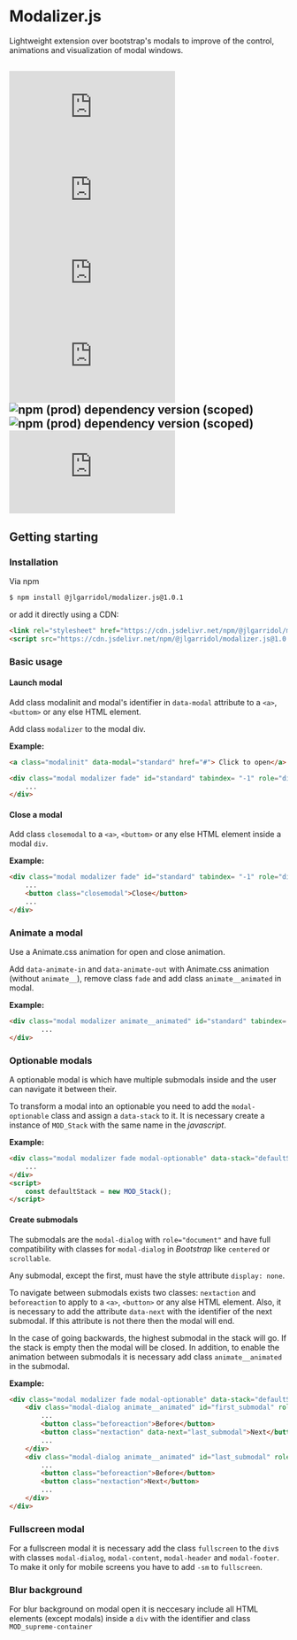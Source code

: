 Modalizer.js
==

Lightweight extension over bootstrap's modals to improve of the control, animations and visualization of modal windows.

![GitHub](https://img.shields.io/github/license/jlgarridol/modalizer.js?style=flat) [![GitHub release (latest SemVer)](https://img.shields.io/github/v/release/jlgarridol/modalizer.js?style=flat)](https://github.com/jlgarridol/modalizer.js/releases) ![GitHub file size in bytes](https://img.shields.io/github/size/jlgarridol/modalizer.js/dist/js/modalizer.min.js?color=f7df1e&label=size&logo=javascript&style=flat) ![GitHub file size in bytes](https://img.shields.io/github/size/jlgarridol/modalizer.js/dist/css/modalizer.min.css?color=036fb8&label=size&logo=css3&logoColor=036fb8&style=flat) ![npm (prod) dependency version (scoped)](https://img.shields.io/npm/dependency-version/@jlgarridol/modalizer.js/bootstrap?color=553b7c&label=%20&logo=bootstrap) ![npm (prod) dependency version (scoped)](https://img.shields.io/npm/dependency-version/@jlgarridol/modalizer.js/jquery?color=0f69ae&label=%20&logo=jquery) ![npm (prod) dependency version (scoped)](https://img.shields.io/npm/dependency-version/@jlgarridol/modalizer.js/animate.css?color=e69138)
---
Getting starting
--
### Installation
Via npm
```bash
$ npm install @jlgarridol/modalizer.js@1.0.1
```
or add it directly using a CDN:
```html
<link rel="stylesheet" href="https://cdn.jsdelivr.net/npm/@jlgarridol/modalizer.js@1.0.2/dist/css/modalizer.min.css">
<script src="https://cdn.jsdelivr.net/npm/@jlgarridol/modalizer.js@1.0.2/dist/js/modalizer.min.js"></script>
```

### Basic usage
#### Launch modal
Add class modalinit and modal's identifier in ```data-modal``` attribute to a ```<a>```, ```<buttom>``` or any else HTML element.

Add class ```modalizer``` to the modal div.

**Example:**
```html
<a class="modalinit" data-modal="standard" href="#"> Click to open</a>

<div class="modal modalizer fade" id="standard" tabindex= "-1" role="dialog">
    ...
</div>
```

#### Close a modal
Add class ```closemodal``` to a ```<a>```, ```<buttom>``` or any else HTML element inside a modal ```div```.

**Example:**
```html
<div class="modal modalizer fade" id="standard" tabindex= "-1" role="dialog">
    ...
    <button class="closemodal">Close</button>
    ...
</div>
```

### Animate a modal

Use a Animate.css animation for open and close animation.

Add ```data-animate-in``` and ```data-animate-out``` with Animate.css animation (without ```animate__```), remove class ```fade``` and add class ```animate__animated``` in modal.

**Example:**
```html
<div class="modal modalizer animate__animated" id="standard" tabindex= "-1" role="dialog" data-animate-in="zoomIn" data-animate-out="zoomOut">
        ...
</div>
```

### Optionable modals
A optionable modal is which have multiple submodals inside and the user can navigate it between their.

To transform a modal into an optionable you need to add the ```modal-optionable``` class and assign a ```data-stack``` to it.
It is necessary create a instance of ```MOD_Stack``` with the same name in the *javascript*.

**Example:**
```html
<div class="modal modalizer fade modal-optionable" data-stack="defaultStack" id="standard" tabindex= "-1" role="dialog">
    ...
</div>
<script>
    const defaultStack = new MOD_Stack();
</script>
```

#### Create submodals

The submodals are the ```modal-dialog``` with ```role="document"``` and have full compatibility with classes for ```modal-dialog``` in *Bootstrap* like ```centered``` or ```scrollable```.

Any submodal, except the first, must have the style attribute ```display: none```.

To navigate between submodals exists two classes: ```nextaction``` and ```beforeaction``` to apply to a ```<a>```, ```<button>``` or any alse HTML element.
Also, it is necessary to add the attribute ```data-next``` with the identifier of the next submodal. If this attribute is not there then the modal will end.

In the case of going backwards, the highest submodal in the stack will go. If the stack is empty then the modal will be closed.
In addition, to enable the animation between submodals it is necessary add class ```animate__animated``` in the submodal.

**Example:**
```html
<div class="modal modalizer fade modal-optionable" data-stack="defaultStack" id="standard" tabindex= "-1" role="dialog">
    <div class="modal-dialog animate__animated" id="first_submodal" role="document">
        ...
        <button class="beforeaction">Before</button>
        <button class="nextaction" data-next="last_submodal">Next</button>
        ...
    </div>
    <div class="modal-dialog animate__animated" id="last_submodal" role="document" style="display: none">
        ...
        <button class="beforeaction">Before</button>
        <button class="nextaction">Next</button>
        ...
    </div>
</div>
```

### Fullscreen modal
For a fullscreen modal it is necessary add the class ```fullscreen``` to the ```div```s with classes ```modal-dialog```, ```modal-content```, ```modal-header``` and ```modal-footer```. To make it only for mobile screens you have to add ```-sm``` to ```fullscreen```.

### Blur background
For blur background on modal open it is neccesary include all HTML elements (except modals) inside a ```div``` with the identifier and class ```MOD_supreme-container```
